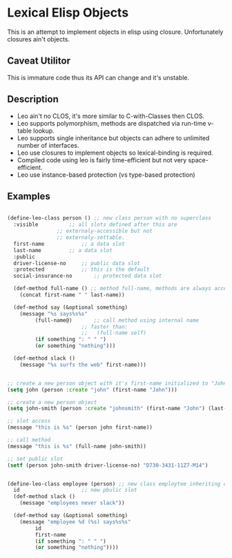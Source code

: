 # Lexical Elisp Objects

This is an attempt to implement objects in elisp using closure. Unfortunately closures ain't objects.

## Caveat Utilitor
This is immature code thus its API can change and it's unstable.

## Description

* Leo ain't no CLOS, it's more similar to C-with-Classes then CLOS.
* Leo supports polymorphism, methods are dispatched via run-time v-table lookup.
* Leo supports single inheritance but objects can adhere to unlimited number of interfaces.
* Leo use closures to implement objects so lexical-binding is required.
* Compiled code using leo is fairly time-efficient but not very space-efficient.
* Leo use instance-based protection (vs type-based protection)

## Examples

```lisp

(define-leo-class person () ;; new class person with no superclass
  :visible		    ;; all slots defined after this are
  			    ;; externaly-accessible but not
  			    ;; externaly-settable.
  first-name		    ;; a data slot
  last-name		    ;; a data slot
  :public
  driver-license-no	    ;; public data slot
  :protected		    ;; this is the default
  social-insurance-no       ;; protected data slot

  (def-method full-name () ;; method full-name, methods are always accessible
    (concat first-name " " last-name))

  (def-method say (&optional something)
    (message "%s says%s%s"
	     (full-name@)		;; call method using internal name
	     				;; faster than:
	     				;;   (full-name self)
	     (if something ": " " ") 
	     (or something "nothing")))

  (def-method slack ()
    (message "%s surfs the web" first-name)))


;; create a new person object with it's first-name initialized to "John"
(setq john (person :create "john" (first-name "John")))

;; create a new person object
(setq john-smith (person :create "johnsmith" (first-name "John") (last-name "Smith")))

;; slot access
(message "this is %s" (person john first-name))

;; call method
(message "this is %s" (full-name john-smith))

;; set public slot
(setf (person john-smith driver-license-no) "D730-3431-11Z7-M14")


(define-leo-class employee (person)	;; new class employtee inheriting class person
  id		  	   		;; new pbulic slot
  (def-method slack ()
    (message "employees never slack"))

  (def-method say (&optional something)
    (message "employee %d (%s) says%s%s"
	     id
	     first-name
	     (if something ": " " ") 
	     (or something "nothing"))))
	
```
